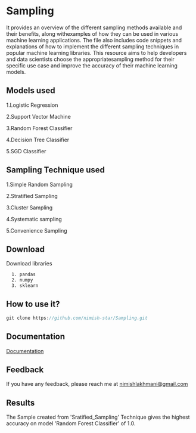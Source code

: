 # Sampling
It provides an overview of the different sampling methods available and their benefits, along withexamples of how they can be used in various machine learning applications. The file also includes code snippets and explanations of how to implement the different sampling techniques in popular machine learning libraries. This resource aims to help developers and data scientists choose the appropriatesampling method for their specific use case and improve the accuracy of their machine learning models.

## Models used
1.Logistic Regression

2.Support Vector Machine

3.Random Forest Classifier

4.Decision Tree Classifier

5.SGD Classifier

## Sampling Technique used
1.Simple Random Sampling

2.Stratified Sampling

3.Cluster Sampling

4.Systematic sampling

5.Convenience Sampling


## Download

Download libraries

```bash
  1. pandas 
  2. numpy 
  3. sklearn
```
## How to use it?

```javascript
git clone https://github.com/nimish-star/Sampling.git
```
## Documentation

[Documentation](https://www.analyticsvidhya.com/blog/2020/07/10-techniques-to-deal-with-class-imbalance-in-machine-learning/?)

## Feedback

If you have any feedback, please reach me at nimishlakhmani@gmail.com

## Results

The Sample created from 'Sratified_Sampling' Technique gives the highest accuracy on model 'Random Forest Classifier' of 1.0.
 
